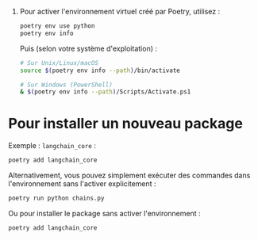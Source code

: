 
1. Pour activer l'environnement virtuel créé par Poetry, utilisez  :
   ```bash
   poetry env use python
   poetry env info
   ```
   Puis (selon votre système d'exploitation) :
   ```bash
   # Sur Unix/Linux/macOS
   source $(poetry env info --path)/bin/activate
   
   # Sur Windows (PowerShell)
   & $(poetry env info --path)/Scripts/Activate.ps1
   ```


# Pour installer un nouveau package
Exemple :  `langchain_core` :
   ```bash
   poetry add langchain_core
   ```

Alternativement, vous pouvez simplement exécuter des commandes dans l'environnement sans l'activer explicitement :
```bash
poetry run python chains.py
```

Ou pour installer le package sans activer l'environnement :
```bash
poetry add langchain_core
```

